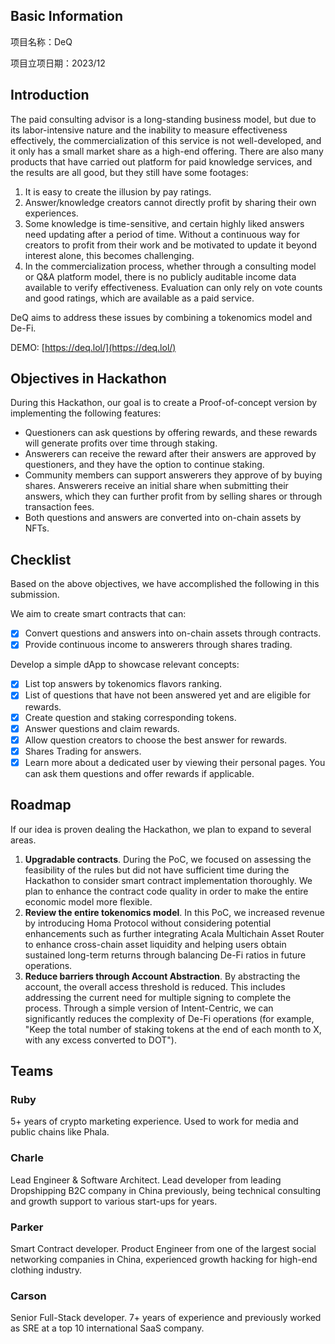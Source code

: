 ## Basic Information

项目名称：DeQ

项目立项日期：2023/12


## Introduction

The paid consulting advisor is a long-standing business model, but due to its labor-intensive nature and the inability to measure effectiveness effectively, the commercialization of this service is not well-developed, and it only has a small market share as a high-end offering. There are also many products that have carried out platform for paid knowledge services, and the results are all good, but they still have some footages:

1. It is easy to create the illusion by pay ratings.
2. Answer/knowledge creators cannot directly profit by sharing their own experiences.
3. Some knowledge is time-sensitive, and certain highly liked answers need updating after a period of time. Without a continuous way for creators to profit from their work and be motivated to update it beyond interest alone, this becomes challenging.
4. In the commercialization process, whether through a consulting model or Q&A platform model, there is no publicly auditable income data available to verify effectiveness. Evaluation can only rely on vote counts and good ratings, which are available as a paid service.

DeQ aims to address these issues by combining a tokenomics model and De-Fi.

DEMO: [https://deq.lol/](https://deq.lol/)

## Objectives in Hackathon

During this Hackathon, our goal is to create a Proof-of-concept version by implementing the following features:

- Questioners can ask questions by offering rewards, and these rewards will generate profits over time through staking.
- Answerers can receive the reward after their answers are approved by questioners, and they have the option to continue staking.
- Community members can support answerers they approve of by buying shares. Answerers receive an initial share when submitting their answers, which they can further profit from by selling shares or through transaction fees.
- Both questions and answers are converted into on-chain assets by NFTs.

## Checklist

Based on the above objectives, we have accomplished the following in this submission.

We aim to create smart contracts that can:

- [x] Convert questions and answers into on-chain assets through contracts.
- [x] Provide continuous income to answerers through shares trading.

Develop a simple dApp to showcase relevant concepts:

- [x] List top answers by tokenomics flavors ranking.
- [x] List of questions that have not been answered yet and are eligible for rewards.
- [x] Create question and staking corresponding tokens.
- [x] Answer questions and claim rewards.
- [x] Allow question creators to choose the best answer for rewards.
- [x] Shares Trading for answers.
- [x] Learn more about a dedicated user by viewing their personal pages. You can ask them questions and offer rewards if applicable.

## Roadmap

If our idea is proven dealing the Hackathon, we plan to expand to several areas.

1. **Upgradable contracts**. During the PoC, we focused on assessing the feasibility of the rules but did not have sufficient time during the Hackathon to consider smart contract implementation thoroughly. We plan to enhance the contract code quality in order to make the entire economic model more flexible.
2. **Review the entire tokenomics model**. In this PoC, we increased revenue by introducing Homa Protocol without considering potential enhancements such as further integrating Acala Multichain Asset Router to enhance cross-chain asset liquidity and helping users obtain sustained long-term returns through balancing De-Fi ratios in future operations.
3. **Reduce barriers through Account Abstraction**. By abstracting the account, the overall access threshold is reduced. This includes addressing the current need for multiple signing to complete the process. Through a simple version of Intent-Centric, we can significantly reduces the complexity of De-Fi operations (for example, "Keep the total number of staking tokens at the end of each month to X, with any excess converted to DOT").


## Teams

### Ruby

5+ years of crypto marketing experience. Used to work for media and public chains like Phala.

### Charle

Lead Engineer & Software Architect. Lead developer from leading Dropshipping B2C company in China previously, being technical consulting and growth support to various start-ups for years.

### Parker

Smart Contract developer. Product Engineer from one of the largest social networking companies in China, experienced growth hacking for high-end clothing industry.

### Carson

Senior Full-Stack developer. 7+ years of experience and previously worked as SRE at a top 10 international SaaS company.
